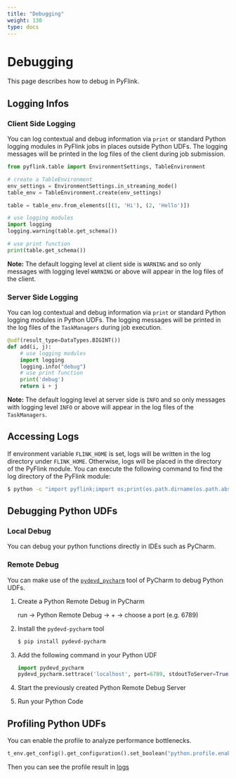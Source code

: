 ```yaml
---
title: "Debugging"
weight: 130
type: docs
---
```

<!--
Licensed to the Apache Software Foundation (ASF) under one
or more contributor license agreements.  See the NOTICE file
distributed with this work for additional information
regarding copyright ownership.  The ASF licenses this file
to you under the Apache License, Version 2.0 (the
"License"); you may not use this file except in compliance
with the License.  You may obtain a copy of the License at

  http://www.apache.org/licenses/LICENSE-2.0

Unless required by applicable law or agreed to in writing,
software distributed under the License is distributed on an
"AS IS" BASIS, WITHOUT WARRANTIES OR CONDITIONS OF ANY
KIND, either express or implied.  See the License for the
specific language governing permissions and limitations
under the License.
-->

# Debugging

This page describes how to debug in PyFlink.

## Logging Infos

### Client Side Logging

You can log contextual and debug information via `print` or standard Python logging modules in
PyFlink jobs in places outside Python UDFs. The logging messages will be printed in the log files
of the client during job submission.

```python
from pyflink.table import EnvironmentSettings, TableEnvironment

# create a TableEnvironment
env_settings = EnvironmentSettings.in_streaming_mode()
table_env = TableEnvironment.create(env_settings)

table = table_env.from_elements([(1, 'Hi'), (2, 'Hello')])

# use logging modules
import logging
logging.warning(table.get_schema())

# use print function
print(table.get_schema())
```

**Note:** The default logging level at client side is `WARNING` and so only messages with logging
level `WARNING` or above will appear in the log files of the client.

### Server Side Logging

You can log contextual and debug information via `print` or standard Python logging modules in Python UDFs. 
The logging messages will be printed in the log files of the `TaskManagers` during job execution.

```python
@udf(result_type=DataTypes.BIGINT())
def add(i, j):
    # use logging modules
    import logging
    logging.info("debug")
    # use print function
    print('debug')
    return i + j
```

**Note:** The default logging level at server side is `INFO` and so only messages with logging level `INFO` or above
will appear in the log files of the `TaskManagers`.

## Accessing Logs

If environment variable `FLINK_HOME` is set, logs will be written in the log directory under `FLINK_HOME`.
Otherwise, logs will be placed in the directory of the PyFlink module. You can execute the following command to find
the log directory of the PyFlink module:

```bash
$ python -c "import pyflink;import os;print(os.path.dirname(os.path.abspath(pyflink.__file__))+'/log')"
```

## Debugging Python UDFs

### Local Debug

You can debug your python functions directly in IDEs such as PyCharm.

### Remote Debug

You can make use of the [`pydevd_pycharm`](https://pypi.org/project/pydevd-pycharm/) tool of PyCharm to debug Python UDFs.

1. Create a Python Remote Debug in PyCharm

    run -> Python Remote Debug -> + -> choose a port (e.g. 6789)

2. Install the `pydevd-pycharm` tool

    ```bash
    $ pip install pydevd-pycharm
    ```

3. Add the following command in your Python UDF

    ```python
    import pydevd_pycharm
    pydevd_pycharm.settrace('localhost', port=6789, stdoutToServer=True, stderrToServer=True)
    ```

4. Start the previously created Python Remote Debug Server

5. Run your Python Code

## Profiling Python UDFs

You can enable the profile to analyze performance bottlenecks.

```python
t_env.get_config().get_configuration().set_boolean("python.profile.enabled", True)
``` 

Then you can see the profile result in [logs](#accessing-logs)
